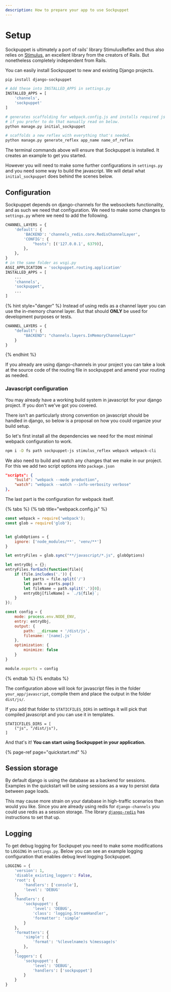 ```yaml
---
description: How to prepare your app to use Sockpuppet
---
```


# Setup

Sockpuppet is ultimately a port of rails' library StimulusReflex and thus also relies on [Stimulus](https://stimulusjs.org/), an excellent library from the creators of Rails. But nonetheless completely independent from Rails.

You can easily install Sockpuppet to new and existing Django projects.

```bash
pip install django-sockpuppet

# Add these into INSTALLED_APPS in settings.py
INSTALLED_APPS = [
    'channels',
    'sockpuppet'
]

# generates scaffolding for webpack.config.js and installs required js dependencies
# if you prefer to do that manually read on below.
python manage.py initial_sockpuppet

# scaffolds a new reflex with everything that's needed.
python manage.py generate_reflex app_name name_of_reflex
```

The terminal commands above will ensure that Sockpuppet is installed. It creates an example to get you started.

However you will need to make some further configurations in `settings.py` and you need some way to build the javascript. We will detail what `initial_sockpuppet` does behind the scenes below.

## Configuration

Sockpuppet depends on django-channels for the websockets functionality, and as such we need that configuration. We need to make some changes to `settings.py` where we need to add the following.

```python
CHANNEL_LAYERS = {
    'default': {
        'BACKEND': 'channels_redis.core.RedisChannelLayer',
        'CONFIG': {
            "hosts": [('127.0.0.1', 6379)],
        },
    },
}
# in the same folder as wsgi.py
ASGI_APPLICATION = 'sockpuppet.routing.application'
INSTALLED_APPS = [
    ...
    'channels',
    'sockpuppet',
    ...
]
```
{% hint style="danger" %}
Instead of using redis as a channel layer you can use the in-memory channel layer. But that should **ONLY** be used for development purposes or tests.

```python
CHANNEL_LAYERS = {
    "default": {
        "BACKEND": "channels.layers.InMemoryChannelLayer"
    }
}
```
{% endhint %}

If you already are using django-channels in your project you can take a look at the source code of the routing file in sockpuppet and amend your routing as needed.

### Javascript configuration

You may already have a working build system in javascript for your django project. If you don't we've got you covered.

There isn't an particularly strong convention on javascript should be handled in django, so below is a proposal on how you could organize your build setup.

So let's first install all the dependencies we need for the most minimal webpack configuration to work.

```bash
npm i -D fs path sockpuppet-js stimulus_reflex webpack webpack-cli
```

We also need to build and watch any changes that we make in our project. For this we add two script options into `package.json`

```json
"scripts": {
    "build": "webpack --mode production",
    "watch": "webpack --watch --info-verbosity verbose"
},
```

The last part is the configuration for webpack itself.

{% tabs %}
{% tab title="webpack.config.js" %}
```javascript
const webpack = require('webpack');
const glob = require('glob');


let globOptions = {
    ignore: ['node_modules/**', 'venv/**']
}

let entryFiles = glob.sync("**/javascript/*.js", globOptions)

let entryObj = {};
entryFiles.forEach(function(file){
    if (file.includes('.')) {
        let parts = file.split('/')
        let path = parts.pop()
        let fileName = path.split('.')[0];
        entryObj[fileName] = `./${file}`;
    }
});

const config = {
    mode: process.env.NODE_ENV,
    entry: entryObj,
    output: {
        path: __dirname + '/dist/js',
        filename: '[name].js'
    },
    optimization: {
        minimize: false
    }
}

module.exports = config
```
{% endtab %}
{% endtabs %}

The configuration above will look for javascript files in the folder `your_app/javascript`, compile them and place the output in the folder `dist/js/`.

If you add that folder to `STATICFILES_DIRS` in settings it will pick that compiled javascript and you can use it in templates.

```
STATICFILES_DIRS = [
    ("js", "/dist/js"),
]
```

And that's it! **You can start using Sockpuppet in your application.**

{% page-ref page="quickstart.md" %}


## Session storage

By default django is using the database as a backend for sessions. Examples in the quickstart will be using sessions as a way to persist data between page loads.

This may cause more strain on your database in high-traffic scenarios than would you like. Since you are already using redis for `django-channels` you could use redis as a session storage. The library [`django-redis`](https://github.com/jazzband/django-redis) has instructions to set that up.


## Logging

To get debug logging for Sockpupet you need to make some modifications to `LOGGING` in `settings.py`. Below you can see an example logging configuration that enables debug level logging Sockpuppet.

```python
LOGGING = {
    'version': 1,
    'disable_existing_loggers': False,
    'root': {
        'handlers': ['console'],
        'level': 'DEBUG'
    },
    'handlers': {
        'sockpuppet': {
            'level': 'DEBUG',
            'class': 'logging.StreamHandler',
            'formatter': 'simple'
        }
    },
    'formatters': {
        'simple': {
            'format': '%(levelname)s %(message)s'
        },
    },
    'loggers': {
        'sockpuppet': {
            'level': 'DEBUG',
            'handlers': ['sockpuppet']
        }
    }
}
```

